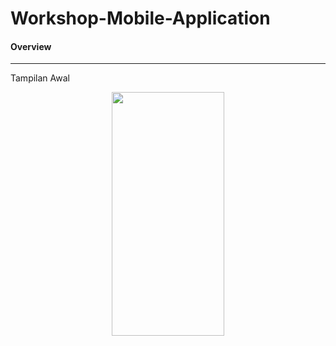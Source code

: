 # Workshop-Mobile-Application
<h4>Overview</h4>
<hr>
<p>Tampilan Awal</p>
<div style="text-align:center">
<img src="https://user-images.githubusercontent.com/74761484/136246471-2a218a28-6c2a-4b57-b91a-62107306426f.jpg" width="180px" height="390px">
</div>
